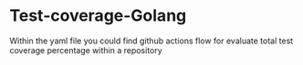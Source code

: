 # Test-coverage-Golang
 
Within the yaml file you could find github actions flow for evaluate total test coverage percentage within a repository

